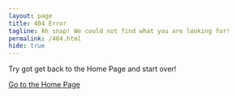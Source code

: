 ```yaml
---
layout: page
title: 404 Error
tagline: Ah snap! We could not find what you are looking for!
permalink: /404.html
hide: true
---
```


Try got get back to the Home Page and start over!

[Go to the Home Page](./)
